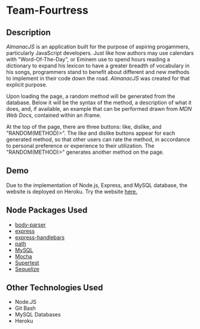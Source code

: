 # Team-Fourtress

## Description

*AlmanacJS* is an application built for the purpose of aspiring progammers, particularly JavaScript developers. Just like how authors may use calendars with "Word-Of-The-Day", or Eminem use to spend hours reading a dictionary to expand his lexicon to have a greater breadth of vocabulary in his songs, programmers stand to benefit about different and new methods to implement in their code down the road. *AlmanacJS* was created for that explicit purpose.

Upon loading the page, a random method will be generated from the database. Below it will be the syntax of the method, a description of what it does, and, if available, an example that can be performed drawn from *MDN Web Docs*, contained within an iframe.

At the top of the page, there are three buttons: like, dislike, and "RANDOM(METHOD)>". The like and dislike buttons appear for each generated method, so that other users can rate the method, in accordance to personal preference or experience to their utilization. The "RANDOM(METHOD)>" generates another method on the page.

## Demo

Due to the implementation of Node.js, Express, and MySQL database, the website is deployed on Heroku. Try the website [here.](https://almanac-js.herokuapp.com/)


## Node Packages Used

* [body-parser](https://www.npmjs.com/package/body-parser)
* [express](https://www.npmjs.com/package/express)
* [express-handlebars](https://www.npmjs.com/package/express-handlebars)
* [path](https://www.npmjs.com/package/path)
* [MySQL](https://www.npmjs.com/package/mysql)
* [Mocha](https://www.npmjs.com/package/mocha)
* [Supertest](https://www.npmjs.com/package/supertest)
* [Sequelize](https://www.npmjs.com/package/sequelize)

## Other Technologies Used

* Node.JS
* Git Bash
* MySQL Databases
* Heroku
